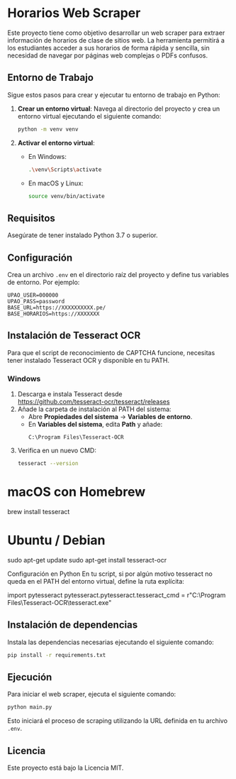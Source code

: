 # Horarios Web Scraper

Este proyecto tiene como objetivo desarrollar un web scraper para extraer información de horarios de clase de sitios web. La herramienta permitirá a los estudiantes acceder a sus horarios de forma rápida y sencilla, sin necesidad de navegar por páginas web complejas o PDFs confusos.


## Entorno de Trabajo

Sigue estos pasos para crear y ejecutar tu entorno de trabajo en Python:

1. **Crear un entorno virtual**:
    Navega al directorio del proyecto y crea un entorno virtual ejecutando el siguiente comando:
    ```bash
    python -m venv venv
    ```

2. **Activar el entorno virtual**:
    - En Windows:
      ```bash
      .\venv\Scripts\activate
      ```
    - En macOS y Linux:
      ```bash
      source venv/bin/activate
      ```


## Requisitos

Asegúrate de tener instalado Python 3.7 o superior.

## Configuración

Crea un archivo `.env` en el directorio raíz del proyecto y define tus variables de entorno. Por ejemplo:

```
UPAO_USER=000000
UPAO_PASS=password
BASE_URL=https://XXXXXXXXXX.pe/
BASE_HORARIOS=https://XXXXXXX
```

## Instalación de Tesseract OCR

Para que el script de reconocimiento de CAPTCHA funcione, necesitas tener instalado Tesseract OCR y disponible en tu PATH.

### Windows

1. Descarga e instala Tesseract desde  
   https://github.com/tesseract-ocr/tesseract/releases  
2. Añade la carpeta de instalación al PATH del sistema:
   - Abre **Propiedades del sistema** → **Variables de entorno**.
   - En **Variables del sistema**, edita **Path** y añade:
     ```
     C:\Program Files\Tesseract-OCR
     ```
3. Verifica en un nuevo CMD:
   ```bash
   tesseract --version
# macOS con Homebrew
brew install tesseract

# Ubuntu / Debian
sudo apt-get update
sudo apt-get install tesseract-ocr

Configuración en Python
En tu script, si por algún motivo tesseract no queda en el PATH del entorno virtual, define la ruta explícita:


import pytesseract
pytesseract.pytesseract.tesseract_cmd = r"C:\Program Files\Tesseract-OCR\tesseract.exe"


## Instalación de dependencias

Instala las dependencias necesarias ejecutando el siguiente comando:

```bash
pip install -r requirements.txt
```

## Ejecución

Para iniciar el web scraper, ejecuta el siguiente comando:

```bash
python main.py
```

Esto iniciará el proceso de scraping utilizando la URL definida en tu archivo `.env`.

## Licencia

Este proyecto está bajo la Licencia MIT.